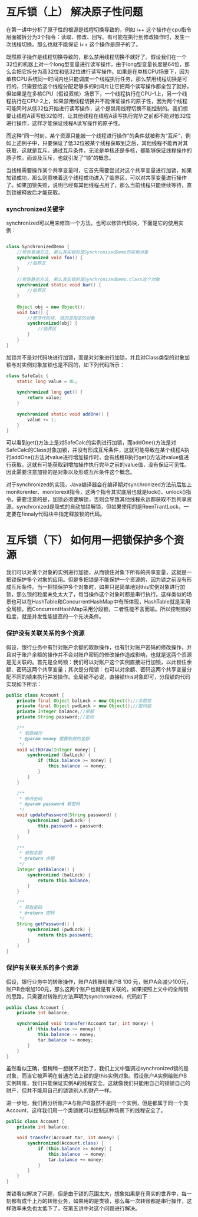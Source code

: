 # 互斥锁（上） 解决原子性问题

在第一讲中分析了原子性的根源是线程切换导致的，例如 i++ 这个操作在cpu指令层面被拆分为3个指令：读取、修改、回写。有可能在执行到修改操作时，发生一次线程切换。那么也就不能保证 i++ 这个操作是原子的了。

既然原子操作是线程切换导致的，那么禁用线程切换不就好了。假设我们在一个32位的机器上对一个long型变量进行读写操作，由于long型变量长度是64位，那么会把它拆分为高32位和低32位进行读写操作。如果是在单核CPU场景下，因为单核CPU系统同一时间内也只能调度一个线程执行任务，那么禁用线程切换是可行的，只需要给这个线程分配足够多的时间片让它把两个读写操作都全包了就好。但如果是在多核CPU（假设双核）场景下，一个线程执行在CPU-1上，另一个线程执行在CPU-2上，如果禁用线程切换并不能保证操作的原子性，因为两个线程可能同时从低32位开始进行读写操作，这个是禁用线程切换不能控制的。我们想要让线程A读写低32位时，让其他线程在线程A读写执行完毕之前都不能对低32位进行操作，这样才能保证线程A读写操作的原子性。

而这种“同一时刻，某个资源只能被一个线程进行操作”的条件就被称为“互斥”，例如上述例子中，只要保证了低32位被某个线程获取到之后，其他线程不能再对其获取，这就是互斥。通过互斥条件，无论是单核还是多核，都能够保证线程操作的原子性。而谈及互斥，也就引发了“锁”的概念。

当线程需要操作某个共享变量时，它首先需要尝试对这个共享变量进行加锁，如果加锁成功，那么则意味着这个线程成功进入了临界区，可以对共享变量进行操作了。如果加锁失败，说明已经有其他线程占用了，那么当前线程只能继续等待，直到锁被释放后才能获取。

### synchronized关键字

synchronized可以用来修饰一个方法，也可以修饰代码块，下面是它的使用实例：

```java

class SynchronizedDemo {
    //修饰普通方法, 那么其实锁的是SynchronizedDemo的实例对象
    synchronized void foo() {
        //临界区
    }
    
    //修饰静态方法, 那么其实锁的是SynchronizedDemo.class这个对象
    synchronized static void bar() {
        //临界区
    }
    
    Object obj = new Object();
    void baz() {
        //修饰代码块, 锁的是指定的对象
        synchronized(obj) {
            //临界区
        }
    }
}
```

加锁并不是对代码块进行加锁，而是对对象进行加锁，并且对Class类型的对象加锁与对实例对象加锁也是不同的，如下列代码所示：

```java
class SafeCalc {
    static long value = 0L;
    
    synchronized long get() {
        return value;
    }
    
    synchronized static void addOne() {
        value += 1;
    }
}
```

可以看到get()方法上是对SafeCalc的实例进行加锁，而addOne()方法是对SafeCalc的Class对象加锁，并没有形成互斥条件，这就可能导致在某个线程A执行addOne()方法对value进行增加操作时，会有线程B执行get()方法对value值进行获取，这就有可能获取到增加操作执行完毕之前的value值，没有保证可见性。因此需要注意加锁的是对象以及形成互斥条件这个概念。

对于synchronized的实现，Java编译器会在编译期对synchronized方法前后加上monitorenter、monitorexit指令，这两个指令其实底层也就是lock()、unlock()指令。需要注意的是，加锁必须要解锁，否则会导致其他线程永远都获取不到共享资源。synchronized是隐式的自动加锁解锁，但如果使用的是ReenTrantLock，一定要在finnaly代码块中指定释放锁的代码。



# 互斥锁（下） 如何用一把锁保护多个资源

我们可以对某个对象的实例进行加锁，从而锁住对象下所有的共享变量，这就是一把锁保护多个对象的应用。但是多把锁是不能保护一个资源的，因为锁之前没有形成互斥条件。当一把锁保护多个对象时，如果只是简单地对this实例对象进行加锁，那么锁的粒度未免太大了，每当操作这个对象时都是串行执行。这样类似的场景也可以在HashTable和ConcurrentHashMap中有所体现，HashTable就是采用全局锁，而ConcurrentHashMap采用分段锁，二者性能不言而喻。所以控制锁的粒度，就是并发性能提高的一个先决条件。



### 保护没有关联关系的多个资源

假设，银行业务中有针对账户余额的取款操作，也有针对账户密码的修改操作，并且对于账户余额的操作并不会对账户密码的修改操作造成影响，也就是这两个资源是无关联的。首先是全局锁：我们可以对账户这个实例直接进行加锁，以此锁住余额、密码这两个共享变量；其次是分段锁：也可以对余额、密码这两个共享变量分配不同的锁来执行并发操作。全局锁不必说，直接锁this对象即可，分段锁的代码实现如下所示：

```java
public class Account {
    private final Object balLock = new Object();//余额锁
    private final Object pwdLock = new Object();//密码锁
    private Integer balance;//余额
    private String password;//密码

    /**
     * 取款操作
     * @param money 需要取款的金额
     */
    void withDraw(Integer money) {
        synchronized (balLock) {
            if (this.balance >= money) {
                this.balance -= money;
            }
        }
    }

    /**
     * 修改密码
     * @param password 新密码
     */
    void updatePassword(String password) {
        synchronized (pwdLock) {
            this.password = password;
        }
    }

    /**
     * 获取余额
     * @return 余额
     */
    Integer getBalance() {
        synchronized (balLock) {
            return this.balance;
        }
    }

    /**
     * 获取密码
     * @return 密码
     */
    String getPassword() {
        synchronized (pwdLock) {
            return this.password;
        }
    }
}
```



### 保护有关联关系的多个资源

假设，银行业务中的转账操作，账户A转账给账户B 100 元，账户A会减少100元，账户B会增加100元，那么这两个账户也就是有关联的。如果按照上文中的全局锁的思路，只需要对转账的方法声明为synchronized，代码如下：

```java
public class Account {
    private int balance;

    synchronized void transfer(Account tar, int money) {
        if (this.balance >= money) {
            this.balance -= money;
            tar.balance += money;
        }
    }
}
```

虽然看似正确，但稍稍一想就不对劲了，我们上文中强调过synchronized锁的是对象，而当它被声明在普通方法上锁的是this实例对象。假设账户A实例给账户B实例转账，我们只能保证实例A的线程安全。这就像我们只能用自己的锁锁自己的财产，但并不能用自己的锁锁别人的财产一样。

进一步地，我们再分析账户A与账户B虽然不是同一个实例，但是都属于同一个类Account，这样我们用一个类锁就可以控制这种场景下的线程安全了。

```java
public class Account {
    private int balance;

    void transfer(Account tar, int money) {
        synchronized(Account.class) {
            if (this.balance >= money) {
                this.balance -= money;
                tar.balance += money;
            }
        }
    }
}
```

类锁看似解决了问题，但是由于锁的范围太大，想象如果是在真实的世界中，每一刻都有成千上万的转账业务，如果用的是类锁，那么每一次转账都是串行操作，这样效率未免也太低下了，在第五讲中对这个问题进行解决。